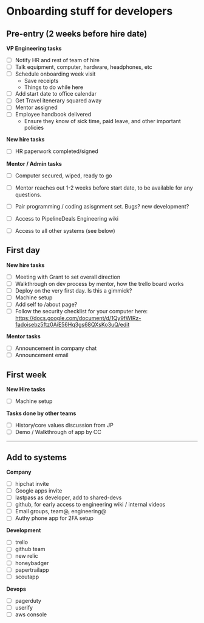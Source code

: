 # Onboarding stuff for developers

## Pre-entry (2 weeks before hire date)

**VP Engineering tasks**

* [ ] Notify HR and rest of team of hire
* [ ] Talk equipment, computer, hardware, headphones, etc
* [ ] Schedule onboarding week visit
  * Save receipts
  * Things to do while here
* [ ] Add start date to office calendar
* [ ] Get Travel itenerary squared away
* [ ] Mentor assigned
* [ ] Employee handbook delivered
  * Ensure they know of sick time, paid leave, and other important policies

**New hire tasks**

* [ ] HR paperwork completed/signed

**Mentor / Admin tasks**

* [ ] Computer secured, wiped, ready to go

* [ ] Mentor reaches out 1-2 weeks before start date, to be available for any questions.
* [ ] Pair programming  / coding asisgnment set.  Bugs?  new development?
* [ ] Access to PipelineDeals Engineering wiki
* [ ] Access to all other systems (see below)

## First day

**New hire tasks**

* [ ] Meeting with Grant to set overall direction
* [ ] Walkthrough on dev process by mentor, how the trello board works
* [ ] Deploy on the very first day.  Is this a gimmick?
* [ ] Machine setup
* [ ] Add self to /about page?
* [ ] Follow the security checklist for your computer here:  https://docs.google.com/document/d/1Qy9fWIRz-1adoisebz5ftz0AiE56Hq3gs68QXsKo3uQ/edit

**Mentor tasks**

* [ ] Announcement in company chat
* [ ] Announcement email

## First week

**New Hire tasks**

* [ ] Machine setup

**Tasks done by other teams**

* [ ] History/core values discussion from JP
* [ ] Demo / Walkthrough of app by CC

---

## Add to systems

**Company**

* [ ] hipchat invite
* [ ] Google apps invite
* [ ] lastpass as developer, add to shared-devs
* [ ] github, for early access to engineering wiki / internal videos
* [ ] Email groups, team@, engineering@
* [ ] Authy phone app for 2FA setup

**Development**

* [ ] trello
* [ ] github team
* [ ] new relic
* [ ] honeybadger
* [ ] papertrailapp
* [ ] scoutapp

**Devops**

* [ ] pagerduty
* [ ] userify
* [ ] aws console
